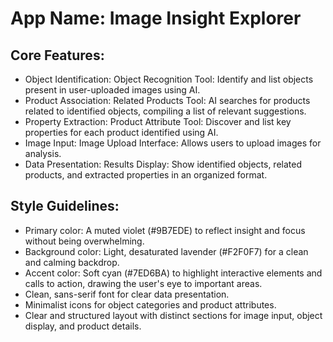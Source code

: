 # **App Name**: Image Insight Explorer

## Core Features:

- Object Identification: Object Recognition Tool: Identify and list objects present in user-uploaded images using AI.
- Product Association: Related Products Tool: AI searches for products related to identified objects, compiling a list of relevant suggestions.
- Property Extraction: Product Attribute Tool: Discover and list key properties for each product identified using AI.
- Image Input: Image Upload Interface: Allows users to upload images for analysis.
- Data Presentation: Results Display: Show identified objects, related products, and extracted properties in an organized format.

## Style Guidelines:

- Primary color: A muted violet (#9B7EDE) to reflect insight and focus without being overwhelming.
- Background color: Light, desaturated lavender (#F2F0F7) for a clean and calming backdrop.
- Accent color: Soft cyan (#7ED6BA) to highlight interactive elements and calls to action, drawing the user's eye to important areas.
- Clean, sans-serif font for clear data presentation.
- Minimalist icons for object categories and product attributes.
- Clear and structured layout with distinct sections for image input, object display, and product details.